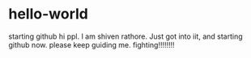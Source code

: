 # hello-world
starting github
hi ppl. I am shiven rathore. Just got into iit, and starting github now. please keep guiding me. fighting!!!!!!!!
